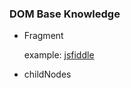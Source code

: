 ### DOM Base Knowledge


- Fragment 
    
  example: [jsfiddle](https://jsfiddle.net/joey_shen/ospt9o6d/)
  
- childNodes

    